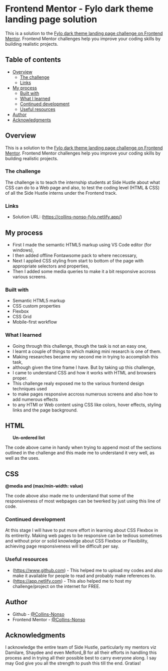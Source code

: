 # Frontend Mentor - Fylo dark theme landing page solution

This is a solution to the [Fylo dark theme landing page challenge on Frontend Mentor](https://www.frontendmentor.io/challenges/fylo-dark-theme-landing-page-5ca5f2d21e82137ec91a50fd). Frontend Mentor challenges help you improve your coding skills by building realistic projects. 

## Table of contents

- [Overview](#overview)
  - [The challenge](#the-challenge)
  - [Links](#links)
- [My process](#my-process)
  - [Built with](#built-with)
  - [What I learned](#what-i-learned)
  - [Continued development](#continued-development)
  - [Useful resources](#useful-resources)
- [Author](#author)
- [Acknowledgments](#acknowledgments)


## Overview

This is a solution to the [Fylo dark theme landing page challenge on Frontend Mentor](https://www.frontendmentor.io/challenges/fylo-dark-theme-landing-page-5ca5f2d21e82137ec91a50fd). Frontend Mentor challenges help you improve your coding skills by building realistic projects. 

### The challenge

The challenge is to teach the internship students at Side Hustle about what CSS can do to a Web page and also, to test the coding level (HTML & CSS) of all the Side Hustle interns under the Frontend track.

### Links

- Solution URL: (https://collins-nonso-fylo.netlify.app/)

## My process

- First I made the semantic HTML5 markup using VS Code editor (for windows),
- I then added offline Fontawsome pack to where neccessary,
- Next I applied CSS styling from start to bottom of the page with appropriate selectors and properties,
- Then I added some media queries to make it a bit responsive accross various screens.

### Built with

- Semantic HTML5 markup
- CSS custom properties
- Flexbox
- CSS Grid
- Mobile-first workflow

### What I learned

- Going through this challenge, though the task is not an easy one, 
- I learnt a couple of things to which making mini research is one of them.
- Making researches became my second me in trying to accomplish this task,
- although given the time frame I have. But by taking up this challenge, 
- I came to understand CSS and how it works with HTML and browsers proper. 
- This challenge realy exposed me to the various frontend design techniques used 
- to make pages responsive accross numerous screens and also how to add numerous effects 
- to any HTMl or Web content using CSS like colors, hover effects, styling links and the page background.

## HTML 
**<ul>Un-ordered list</ul>**

The code above came in handy when trying to append most of the sections outlined in the challenge and this made me to understand it very well, as well as the uses.

## CSS
**@media and (max/min-width: value)**

The code above also made me to understand that some of the responsiveness of most webpages can be twerked by just using this line of code.

### Continued development

At this stage I will have to put more effort in learning about CSS Flexbox in its entirerity. Making web pages to be responsive can be tedious sometimes and without prior or solid knowledge about CSS Flexbox or Flexibility, achieving page responsiveness will be difficult per say.

### Useful resources

- (https://www.github.com) - This helped me to upload my codes and also make it available for people to read and probably make references to.
- (https://app.netlify.com) - This also helped me to host my challenge/project on the internet for FREE.

## Author

- Github - [@Collins-Nonso](https://github.com/Collins-Nonso)
- Frontend Mentor - [@Collins-Nonso](https://www.frontendmentor.io/profile/Collins-Nonso)

## Acknowledgments

I acknowledge the entire team of Side Hustle, particularly my mentors viz Damilare, Shaydee and even Melford_B for all their efforts in handling this process and in trying all their possible best to carry everyone along. I say may God give you all the strength to push this till the end. Gratias!
